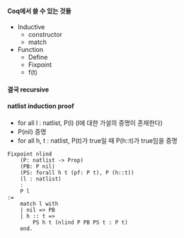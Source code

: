#### Coq에서 쓸 수 있는 것들

* Inductive
    * constructor
    * match
* Function
    * Define
    * Fixpoint
    * f(t)
    
#### 결국 recursive

#### natlist induction proof

* for all l : natlist, P(l) (l에 대한 가설의 증명이 존재한다)
* P(nil) 증명
* for all h, t :  natlist, P(t)가 true일 때 P(h::t)가 true임을 증명


```coq
Fixpoint nlind
    (P: natlist -> Prop)
    (PB: P nil)
    (PS: forall h t (pf: P t), P (h::t))
    (l : natlist)
    :
    P l
:=
    match l with
    | nil => PB
    | h :: t =>
        PS h t (nlind P PB PS t : P t)
    end.
```